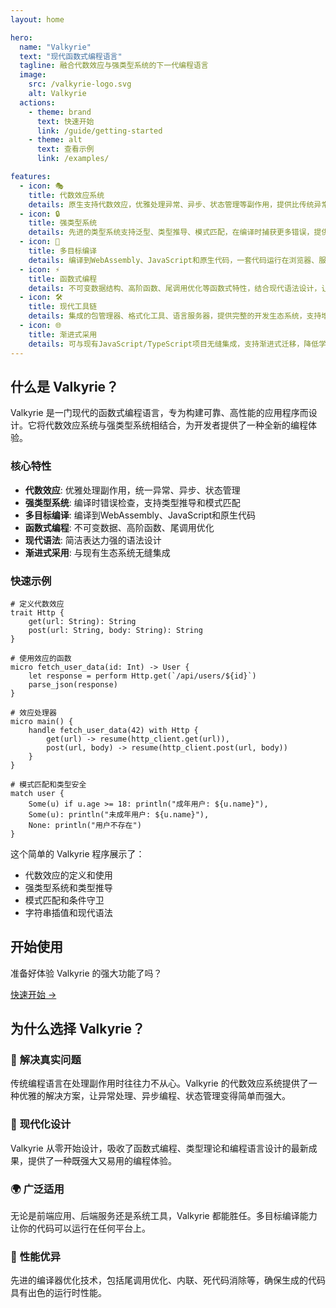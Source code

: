 ```yaml
---
layout: home

hero:
  name: "Valkyrie"
  text: "现代函数式编程语言"
  tagline: 融合代数效应与强类型系统的下一代编程语言
  image:
    src: /valkyrie-logo.svg
    alt: Valkyrie
  actions:
    - theme: brand
      text: 快速开始
      link: /guide/getting-started
    - theme: alt
      text: 查看示例
      link: /examples/

features:
  - icon: 🎭
    title: 代数效应系统
    details: 原生支持代数效应，优雅处理异常、异步、状态管理等副作用，提供比传统异常处理更强大和灵活的控制流抽象。
  - icon: 🔒
    title: 强类型系统
    details: 先进的类型系统支持泛型、类型推导、模式匹配，在编译时捕获更多错误，提供卓越的开发体验和代码安全性。
  - icon: 🚀
    title: 多目标编译
    details: 编译到WebAssembly、JavaScript和原生代码，一套代码运行在浏览器、服务器和桌面环境，真正实现"一次编写，到处运行"。
  - icon: ⚡️
    title: 函数式编程
    details: 不可变数据结构、高阶函数、尾调用优化等函数式特性，结合现代语法设计，让代码更简洁、更可靠、更易维护。
  - icon: 🛠️
    title: 现代工具链
    details: 集成的包管理器、格式化工具、语言服务器，提供完整的开发生态系统，支持增量编译和智能代码补全。
  - icon: 🌐
    title: 渐进式采用
    details: 可与现有JavaScript/TypeScript项目无缝集成，支持渐进式迁移，降低学习成本和迁移风险。
---
```


## 什么是 Valkyrie？

Valkyrie 是一门现代的函数式编程语言，专为构建可靠、高性能的应用程序而设计。它将代数效应系统与强类型系统相结合，为开发者提供了一种全新的编程体验。

### 核心特性

- **代数效应**: 优雅处理副作用，统一异常、异步、状态管理
- **强类型系统**: 编译时错误检查，支持类型推导和模式匹配
- **多目标编译**: 编译到WebAssembly、JavaScript和原生代码
- **函数式编程**: 不可变数据、高阶函数、尾调用优化
- **现代语法**: 简洁表达力强的语法设计
- **渐进式采用**: 与现有生态系统无缝集成

### 快速示例

```valkyrie
# 定义代数效应
trait Http {
    get(url: String): String
    post(url: String, body: String): String
}

# 使用效应的函数
micro fetch_user_data(id: Int) -> User {
    let response = perform Http.get(`/api/users/${id}`)
    parse_json(response)
}

# 效应处理器
micro main() {
    handle fetch_user_data(42) with Http {
        get(url) -> resume(http_client.get(url)),
        post(url, body) -> resume(http_client.post(url, body))
    }
}

# 模式匹配和类型安全
match user {
    Some(u) if u.age >= 18: println("成年用户: ${u.name}"),
    Some(u): println("未成年用户: ${u.name}"),
    None: println("用户不存在")
}
```

这个简单的 Valkyrie 程序展示了：
- 代数效应的定义和使用
- 强类型系统和类型推导
- 模式匹配和条件守卫
- 字符串插值和现代语法

## 开始使用

准备好体验 Valkyrie 的强大功能了吗？

[快速开始 →](/guide/getting-started)

## 为什么选择 Valkyrie？

### 🎯 **解决真实问题**
传统编程语言在处理副作用时往往力不从心。Valkyrie 的代数效应系统提供了一种优雅的解决方案，让异常处理、异步编程、状态管理变得简单而强大。

### 🔧 **现代化设计**
Valkyrie 从零开始设计，吸收了函数式编程、类型理论和编程语言设计的最新成果，提供了一种既强大又易用的编程体验。

### 🌍 **广泛适用**
无论是前端应用、后端服务还是系统工具，Valkyrie 都能胜任。多目标编译能力让你的代码可以运行在任何平台上。

### 🚀 **性能优异**
先进的编译器优化技术，包括尾调用优化、内联、死代码消除等，确保生成的代码具有出色的运行时性能。